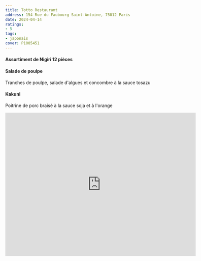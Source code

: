 ```yaml
---
title: Totto Restaurant
address: 154 Rue du Faubourg Saint-Antoine, 75012 Paris
date: 2024-04-14
ratings:
- 5
tags:
- japonais
cover: P1005451
---
```


#### Assortiment de Nigiri 12 pièces

#### Salade de poulpe
Tranches de poulpe, salade d'algues et concombre à la sauce tosazu

#### Kakuni
Poitrine de porc braisé à la sauce soja et à l'orange
  
<div align="center">
    <div class="map-responsive">
        <iframe src="https://www.google.com/maps/embed?pb=!1m18!1m12!1m3!1d2625.443995583058!2d2.377197271925209!3d48.84974332459979!2m3!1f0!2f0!3f0!3m2!1i1024!2i768!4f13.1!3m3!1m2!1s0x47e673f707e0d279%3A0x725f39dfb4e97662!2zVG90dG8gUmVzdGF1cmFudCDjgajjgaPjgajjg6zjgrnjg4jjg6njg7M!5e0!3m2!1sfr!2sfr!4v1701649144117!5m2!1sfr!2sfr" width="600" height="450" style="border:0;" allowfullscreen="" loading="lazy" referrerpolicy="no-referrer-when-downgrade"></iframe>
    </div>
</div>

